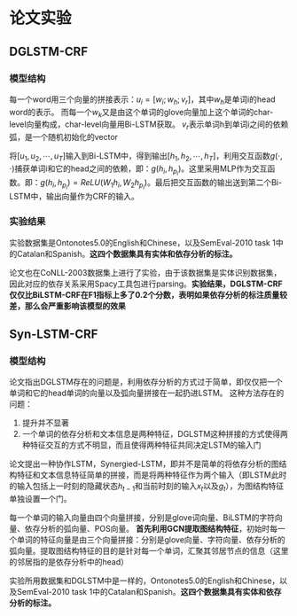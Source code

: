 # 论文实验

## DGLSTM-CRF

### 模型结构

每一个word用三个向量的拼接表示：$u_i=[w_i;w_h;v_r]$，其中$w_h$是单词i的head word的表示。
而每一个$w_k$又是由这个单词的glove向量加上这个单词的char-level向量构成，char-level向量用Bi-LSTM获取。
$v_r$表示单词h到单词i之间的依赖弧，是一个随机初始化的vector


将$[u_1,u_2,\cdots,u_T]$输入到Bi-LSTM中，得到输出$[h_1,h_2,\cdots,h_T]$，利用交互函数$g(\cdot,\cdot)$捕获单词i和它的head之间的依赖，即：$g(h_i,h_{p_i})$。这里采用MLP作为交互函数。即：$g(h_i,h_{p_i})=ReLU(W_1h_i,W_2h_{p_i})$。最后把交互函数的输出送到第二个Bi-LSTM中，输出向量作为CRF的输入。

### 实验结果

实验数据集是Ontonotes5.0的English和Chinese，以及SemEval-2010 task 1中的Catalan和Spanish。**这四个数据集具有实体和依存分析的标注。**

论文也在CoNLL-2003数据集上进行了实验，由于该数据集是实体识别数据集，因此对应的依存关系采用Spacy工具包进行parsing。**实验结果，DGLSTM-CRF仅仅比BiLSTM-CRF在F1指标上多了0.2个分数，表明如果依存分析的标注质量较差，那么会严重影响该模型的效果**

## Syn-LSTM-CRF

### 模型结构

论文指出DGLSTM存在的问题是，利用依存分析的方式过于简单，即仅仅把一个单词和它的head单词的向量以及弧向量拼接在一起扔进LSTM。
这种方法存在的问题：

1. 提升并不显著
2. 一个单词的依存分析和文本信息是两种特征，DGLSTM这种拼接的方式使得两种特征交互的方式不明显，而且使得两种特征共同决定LSTM的输入门

论文提出一种协作LSTM，Synergied-LSTM，即并不是简单的将依存分析的图结构特征和文本信息特征简单的拼接，而是将两种特征作为两个输入（即LSTM此时的输入包括上一时刻的隐藏状态$h_{t-1}$和当前时刻的输入$x_t$以及$g_t$），为图结构特征单独设置一个门。

每一个单词的输入向量由四个向量拼接，分别是glove词向量、BiLSTM的字符向量、依存分析的弧向量、POS向量。
**首先利用GCN提取图结构特征**，初始时每一个单词的特征向量是由三个向量拼接：分别是glove向量、字符向量、依存分析的弧向量。提取图结构特征的目的是针对每一个单词，汇聚其邻居节点的信息（这里的邻居指的是依存分析中的head）

实验所用数据集和DGLSTM中是一样的，Ontonotes5.0的English和Chinese，以及SemEval-2010 task 1中的Catalan和Spanish。**这四个数据集具有实体和依存分析的标注。**

